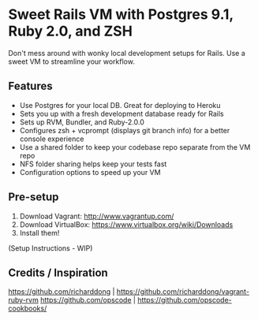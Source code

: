 Sweet Rails VM with Postgres 9.1, Ruby 2.0, and ZSH
===================================================

Don't mess around with wonky local development setups for Rails. Use a sweet VM to streamline your workflow.

## Features
- Use Postgres for your local DB. Great for deploying to Heroku
- Sets you up with a fresh development database ready for Rails
- Sets up RVM, Bundler, and Ruby-2.0.0
- Configures zsh + vcprompt (displays git branch info) for a better console experience
- Use a shared folder to keep your codebase repo separate from the VM repo
- NFS folder sharing helps keep your tests fast
- Configuration options to speed up your VM

## Pre-setup
1. Download Vagrant: http://www.vagrantup.com/
2. Download VirtualBox: https://www.virtualbox.org/wiki/Downloads
3. Install them!

(Setup Instructions - WIP)

## Credits / Inspiration

https://github.com/richarddong | https://github.com/richarddong/vagrant-ruby-rvm
https://github.com/opscode | https://github.com/opscode-cookbooks/
